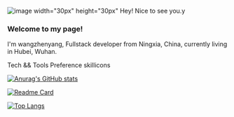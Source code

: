 ![image width="30px" height="30px"](https://user-images.githubusercontent.com/66305203/197138394-ffd42f0e-4e1a-4c67-b5a1-129aa0f8664c.png)  Hey! Nice to see you.y 

### Welcome to my page!
I'm wangzhenyang, Fullstack developer from  Ningxia, China, currently living in  Hubei, Wuhan.

Tech && Tools Preference
skillicons

[![Anurag's GitHub stats](https://github-readme-stats.vercel.app/api?username=Colincosmo&count_private=true&show_icons=true&theme=great-gatsby)](https://github.com/anuraghazra/github-readme-stats)

[![Readme Card](https://github-readme-stats.vercel.app/api/pin/?username=Colincosmo&repo=vue3-template&show_owner=true)](https://github.com/Colincosmo/vue3-template)

[![Top Langs](https://github-readme-stats.vercel.app/api/top-langs/?username=Colincosmo)](https://github.com/anuraghazra/github-readme-stats)

